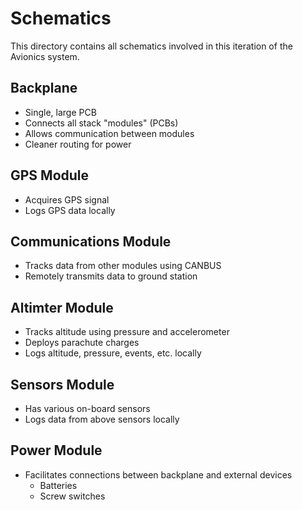 # Schematics

This directory contains all schematics involved in this iteration of the Avionics system.

## Backplane
- Single, large PCB
- Connects all stack "modules" (PCBs)
- Allows communication between modules
- Cleaner routing for power

## GPS Module
- Acquires GPS signal
- Logs GPS data locally

## Communications Module
- Tracks data from other modules using CANBUS
- Remotely transmits data to ground station

## Altimter Module
- Tracks altitude using pressure and accelerometer
- Deploys parachute charges
- Logs altitude, pressure, events, etc. locally

## Sensors Module
- Has various on-board sensors
- Logs data from above sensors locally

## Power Module
- Facilitates connections between backplane and external devices
	- Batteries
	- Screw switches